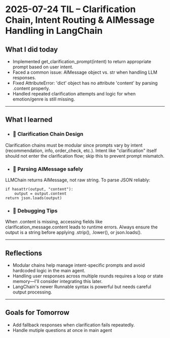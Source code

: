 # 2025-07-24 TIL – Clarification Chain, Intent Routing & AIMessage Handling in LangChain

## What I did today
- Implemented get_clarification_prompt(intent) to return appropriate prompt based on user intent.
- Faced a common issue: AIMessage object vs. str when handling LLM responses.
- Fixed AttributeError: 'dict' object has no attribute 'content' by parsing .content properly.
- Handled repeated clarification attempts and logic for when emotion/genre is still missing.

---

## What I learned
- ### 🧠 Clarification Chain Design
Clarification chains must be modular since prompts vary by intent (recommendation, info, order_check, etc.).
Intent like "clarification" itself should not enter the clarification flow; skip this to prevent prompt mismatch.

- ### 🧽 Parsing AIMessage safely
LLMChain returns AIMessage, not raw string.
To parse JSON reliably:
```
if hasattr(output, "content"):
    output = output.content
return json.loads(output)
```

- ### 🐛 Debugging Tips
When .content is missing, accessing fields like clarification_message.content leads to runtime errors.
Always ensure the output is a string before applying .strip(), .lower(), or json.loads().

---

## Reflections
- Modular chains help manage intent-specific prompts and avoid hardcoded logic in the main agent.
- Handling user responses across multiple rounds requires a loop or state memory—I'll consider integrating this later.
- LangChain's newer Runnable syntax is powerful but needs careful output processing.

---

## Goals for Tomorrow
- Add fallback responses when clarification fails repeatedly.
- Handle mutiple questions at once in main agent
